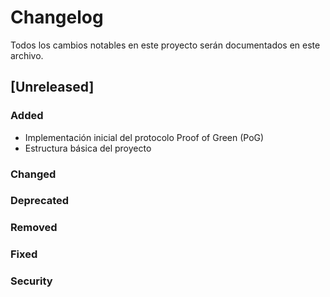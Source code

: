 # Changelog

Todos los cambios notables en este proyecto serán documentados en este archivo.

## [Unreleased]

### Added
- Implementación inicial del protocolo Proof of Green (PoG)
- Estructura básica del proyecto

### Changed

### Deprecated

### Removed

### Fixed

### Security